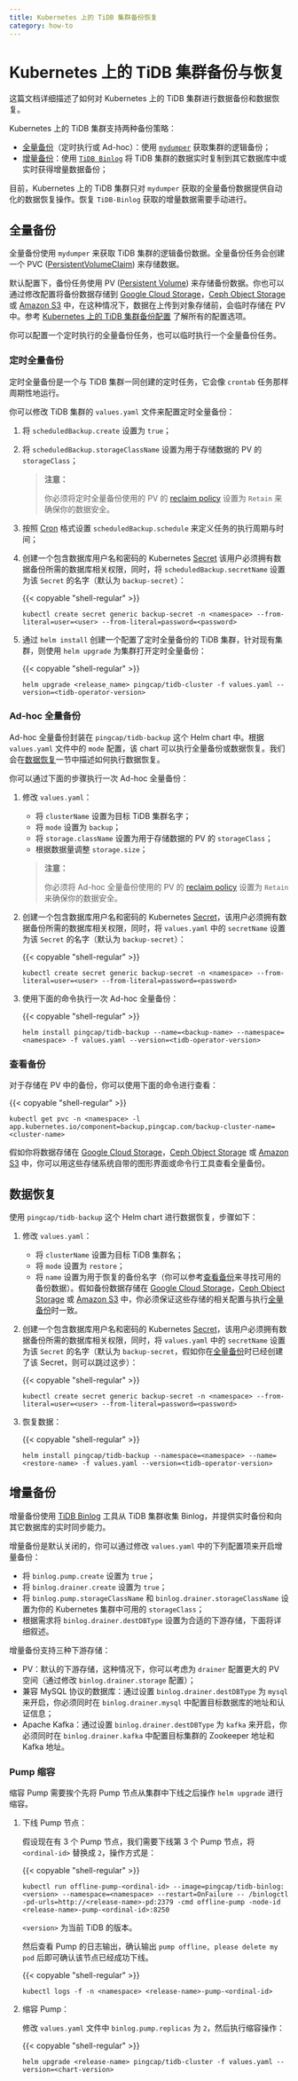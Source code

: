 ```yaml
---
title: Kubernetes 上的 TiDB 集群备份恢复
category: how-to
---
```


# Kubernetes 上的 TiDB 集群备份与恢复

这篇文档详细描述了如何对 Kubernetes 上的 TiDB 集群进行数据备份和数据恢复。

Kubernetes 上的 TiDB 集群支持两种备份策略：

* [全量备份](#全量备份)（定时执行或 Ad-hoc）：使用 [`mydumper`](/dev/reference/tools/mydumper.md) 获取集群的逻辑备份；
* [增量备份](#增量备份)：使用 [`TiDB Binlog`](/dev/reference/tools/tidb-binlog/overview.md) 将 TiDB 集群的数据实时复制到其它数据库中或实时获得增量数据备份；

目前，Kubernetes 上的 TiDB 集群只对 `mydumper` 获取的全量备份数据提供自动化的数据恢复操作。恢复 `TiDB-Binlog` 获取的增量数据需要手动进行。

## 全量备份

全量备份使用 `mydumper` 来获取 TiDB 集群的逻辑备份数据。全量备份任务会创建一个 PVC ([PersistentVolumeClaim](https://kubernetes.io/docs/concepts/storage/persistent-volumes/#persistentvolumeclaims)) 来存储数据。

默认配置下，备份任务使用 PV ([Persistent Volume](https://kubernetes.io/docs/concepts/storage/persistent-volumes/#persistent-volumes)) 来存储备份数据。你也可以通过修改配置将备份数据存储到 [Google Cloud Storage](https://cloud.google.com/storage/)，[Ceph Object Storage](https://ceph.com/ceph-storage/object-storage/) 或 [Amazon S3](https://aws.amazon.com/s3/) 中，在这种情况下，数据在上传到对象存储前，会临时存储在 PV 中。参考 [Kubernetes 上的 TiDB 集群备份配置](/dev/tidb-in-kubernetes/reference/configuration/backup.md) 了解所有的配置选项。

你可以配置一个定时执行的全量备份任务，也可以临时执行一个全量备份任务。

### 定时全量备份

定时全量备份是一个与 TiDB 集群一同创建的定时任务，它会像 `crontab` 任务那样周期性地运行。

你可以修改 TiDB 集群的 `values.yaml` 文件来配置定时全量备份：

1. 将 `scheduledBackup.create` 设置为 `true`；
2. 将 `scheduledBackup.storageClassName` 设置为用于存储数据的 PV 的 `storageClass`；

    > **注意：**
    >
    > 你必须将定时全量备份使用的 PV 的 [reclaim policy](https://kubernetes.io/docs/tasks/administer-cluster/change-pv-reclaim-policy) 设置为 `Retain` 来确保你的数据安全。

3. 按照 [Cron](https://en.wikipedia.org/wiki/Cron) 格式设置 `scheduledBackup.schedule` 来定义任务的执行周期与时间；
4. 创建一个包含数据库用户名和密码的 Kubernetes [Secret](https://kubernetes.io/docs/concepts/configuration/secret/) 该用户必须拥有数据备份所需的数据库相关权限，同时，将 `scheduledBackup.secretName` 设置为该 `Secret` 的名字（默认为 `backup-secret`）：

    {{< copyable "shell-regular" >}}

    ```shell
    kubectl create secret generic backup-secret -n <namespace> --from-literal=user=<user> --from-literal=password=<password>
    ```

5. 通过 `helm install` 创建一个配置了定时全量备份的 TiDB 集群，针对现有集群，则使用 `helm upgrade` 为集群打开定时全量备份：

    {{< copyable "shell-regular" >}}

    ```shell
    helm upgrade <release_name> pingcap/tidb-cluster -f values.yaml --version=<tidb-operator-version>
    ```

### Ad-hoc 全量备份

Ad-hoc 全量备份封装在 `pingcap/tidb-backup` 这个 Helm chart 中。根据 `values.yaml` 文件中的 `mode` 配置，该 chart 可以执行全量备份或数据恢复。我们会在[数据恢复](#数据恢复)一节中描述如何执行数据恢复。

你可以通过下面的步骤执行一次 Ad-hoc 全量备份：

1. 修改 `values.yaml`：
    * 将 `clusterName` 设置为目标 TiDB 集群名字；
    * 将 `mode` 设置为 `backup`；
    * 将 `storage.className` 设置为用于存储数据的 PV 的 `storageClass`；
    * 根据数据量调整 `storage.size`；

    > **注意：**
    >
    > 你必须将 Ad-hoc 全量备份使用的 PV 的 [reclaim policy](https://kubernetes.io/docs/tasks/administer-cluster/change-pv-reclaim-policy) 设置为 `Retain` 来确保你的数据安全。

2. 创建一个包含数据库用户名和密码的 Kubernetes [Secret](https://kubernetes.io/docs/concepts/configuration/secret/)，该用户必须拥有数据备份所需的数据库相关权限，同时，将 `values.yaml` 中的 `secretName` 设置为该 `Secret` 的名字（默认为 `backup-secret`）：

    {{< copyable "shell-regular" >}}

    ```shell
    kubectl create secret generic backup-secret -n <namespace> --from-literal=user=<user> --from-literal=password=<password>
    ```

3. 使用下面的命令执行一次 Ad-hoc 全量备份：

    {{< copyable "shell-regular" >}}

    ```shell
    helm install pingcap/tidb-backup --name=<backup-name> --namespace=<namespace> -f values.yaml --version=<tidb-operator-version>
    ```

### 查看备份

对于存储在 PV 中的备份，你可以使用下面的命令进行查看：

{{< copyable "shell-regular" >}}

```shell
kubectl get pvc -n <namespace> -l app.kubernetes.io/component=backup,pingcap.com/backup-cluster-name=<cluster-name>
```

假如你将数据存储在 [Google Cloud Storage](https://cloud.google.com/storage/)，[Ceph Object Storage](https://ceph.com/ceph-storage/object-storage/) 或 [Amazon S3](https://aws.amazon.com/s3/) 中，你可以用这些存储系统自带的图形界面或命令行工具查看全量备份。

## 数据恢复

 使用 `pingcap/tidb-backup` 这个 Helm chart 进行数据恢复，步骤如下：

1. 修改 `values.yaml`：
    * 将 `clusterName` 设置为目标 TiDB 集群名；
    * 将 `mode` 设置为 `restore`；
    * 将 `name`  设置为用于恢复的备份名字（你可以参考[查看备份](#查看备份)来寻找可用的备份数据）。假如备份数据存储在 [Google Cloud Storage](https://cloud.google.com/storage/)，[Ceph Object Storage](https://ceph.com/ceph-storage/object-storage/) 或 [Amazon S3](https://aws.amazon.com/s3/) 中，你必须保证这些存储的相关配置与执行[全量备份](#全量备份)时一致。
2. 创建一个包含数据库用户名和密码的 Kubernetes [Secret](https://kubernetes.io/docs/concepts/configuration/secret/)，该用户必须拥有数据备份所需的数据库相关权限，同时，将 `values.yaml` 中的 `secretName` 设置为该 `Secret` 的名字（默认为 `backup-secret`，假如你在[全量备份](#全量备份)时已经创建了该 Secret，则可以跳过这步）：

    {{< copyable "shell-regular" >}}

    ```shell
    kubectl create secret generic backup-secret -n <namespace> --from-literal=user=<user> --from-literal=password=<password>
    ```

3. 恢复数据：

    {{< copyable "shell-regular" >}}

    ```shell
    helm install pingcap/tidb-backup --namespace=<namespace> --name=<restore-name> -f values.yaml --version=<tidb-operator-version>
    ```

## 增量备份

增量备份使用 [TiDB Binlog](/dev/reference/tools/tidb-binlog/overview.md) 工具从 TiDB 集群收集 Binlog，并提供实时备份和向其它数据库的实时同步能力。

增量备份是默认关闭的，你可以通过修改 `values.yaml` 中的下列配置项来开启增量备份：

* 将 `binlog.pump.create` 设置为 `true`；
* 将 `binlog.drainer.create` 设置为 `true`；
* 将 `binlog.pump.storageClassName` 和 `binlog.drainer.storageClassName` 设置为你的 Kubernetes 集群中可用的 `storageClass`；
* 根据需求将 `binlog.drainer.destDBType` 设置为合适的下游存储，下面将详细叙述。

增量备份支持三种下游存储：

* PV：默认的下游存储，这种情况下，你可以考虑为 `drainer` 配置更大的 PV 空间（通过修改 `binlog.drainer.storage` 配置）；
* 兼容 MySQL 协议的数据库：通过设置 `binlog.drainer.destDBType` 为 `mysql` 来开启，你必须同时在 `binlog.drainer.mysql` 中配置目标数据库的地址和认证信息；
* Apache Kafka：通过设置 `binlog.drainer.destDBType` 为 `kafka` 来开启，你必须同时在 `binlog.drainer.kafka` 中配置目标集群的 Zookeeper 地址和 Kafka 地址。

### Pump 缩容

缩容 Pump 需要挨个先将 Pump 节点从集群中下线之后操作 `helm upgrade` 进行缩容。

1. 下线 Pump 节点：

    假设现在有 3 个 Pump 节点，我们需要下线第 3 个 Pump 节点，将 `<ordinal-id>` 替换成 `2`，操作方式是：

    {{< copyable "shell-regular" >}}

    ```shell
    kubectl run offline-pump-<ordinal-id> --image=pingcap/tidb-binlog:<version> --namespace=<namespace> --restart=OnFailure -- /binlogctl -pd-urls=http://<release-name>-pd:2379 -cmd offline-pump -node-id <release-name>-pump-<ordinal-id>:8250
    ```

    `<version>` 为当前 TiDB 的版本。

    然后查看 Pump 的日志输出，确认输出 `pump offline, please delete my pod` 后即可确认该节点已经成功下线。

    {{< copyable "shell-regular" >}}

    ```shell
    kubectl logs -f -n <namespace> <release-name>-pump-<ordinal-id>
    ```

2. 缩容 Pump：

    修改 `values.yaml` 文件中 `binlog.pump.replicas` 为 `2`，然后执行缩容操作：

    {{< copyable "shell-regular" >}}

    ```shell
    helm upgrade <release-name> pingcap/tidb-cluster -f values.yaml --version=<chart-version>
    ```

